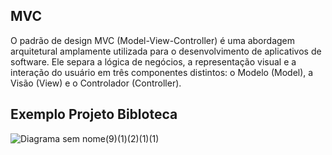 ## MVC

O padrão de design MVC (Model-View-Controller) é uma abordagem arquitetural amplamente utilizada para o desenvolvimento de aplicativos de software. Ele separa a lógica de negócios, a representação visual e a interação do usuário em três componentes distintos: o Modelo (Model), a Visão (View) e o Controlador (Controller).


## Exemplo Projeto Bibloteca 

![Diagrama sem nome(9)(1)(2)(1)(1)](https://github.com/dsslleagion/Bertoti/assets/88494278/1a5ed19c-b426-431d-9518-5e1cd74b484c)





